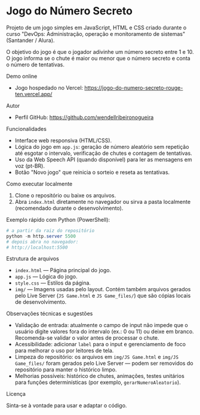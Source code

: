 # Jogo do Número Secreto

Projeto de um jogo simples em JavaScript, HTML e CSS criado durante o curso "DevOps: Administração, operação e monitoramento de sistemas" (Santander / Alura).

O objetivo do jogo é que o jogador adivinhe um número secreto entre 1 e 10. O jogo informa se o chute é maior ou menor que o número secreto e conta o número de tentativas.

Demo online

- Jogo hospedado no Vercel: https://jogo-do-numero-secreto-rouge-ten.vercel.app/

Autor

- Perfil GitHub: https://github.com/wendellribeironogueira

Funcionalidades

- Interface web responsiva (HTML/CSS).
- Lógica do jogo em `app.js`: geração de número aleatório sem repetição até esgotar o intervalo, verificação de chutes e contagem de tentativas.
- Uso da Web Speech API (quando disponível) para ler as mensagens em voz (pt-BR).
- Botão "Novo jogo" que reinicia o sorteio e reseta as tentativas.

Como executar localmente

1. Clone o repositório ou baixe os arquivos.
2. Abra `index.html` diretamente no navegador ou sirva a pasta localmente (recomendado durante o desenvolvimento).

Exemplo rápido com Python (PowerShell):

```powershell
# a partir da raiz do repositório
python -m http.server 5500
# depois abra no navegador:
# http://localhost:5500
```

Estrutura de arquivos

- `index.html` — Página principal do jogo.
- `app.js` — Lógica do jogo.
- `style.css` — Estilos da página.
- `img/` — Imagens usadas pelo layout. Contém também arquivos gerados pelo Live Server (`JS Game.html` e `JS Game_files/`) que são cópias locais de desenvolvimento.

Observações técnicas e sugestões

- Validação de entrada: atualmente o campo de input não impede que o usuário digite valores fora do intervalo (ex.: 0 ou 11) ou deixe em branco. Recomenda-se validar o valor antes de processar o chute.
- Acessibilidade: adicionar `label` para o input e gerenciamento de foco para melhorar o uso por leitores de tela.
- Limpeza do repositório: os arquivos em `img/JS Game.html` e `img/JS Game_files/` foram gerados pelo Live Server — podem ser removidos do repositório para manter o histórico limpo.
- Melhorias possíveis: histórico de chutes, animações, testes unitários para funções determinísticas (por exemplo, `gerarNumeroAleatorio`).

Licença

Sinta-se à vontade para usar e adaptar o código. 
